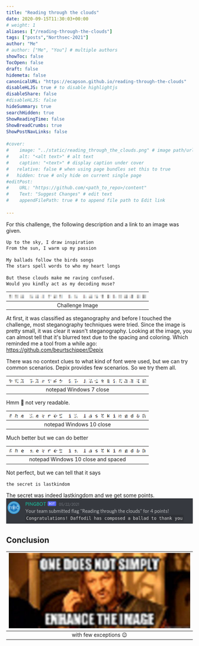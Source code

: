 ```yaml
---
title: "Reading through the clouds"
date: 2020-09-15T11:30:03+00:00
# weight: 1
aliases: ["/reading-through-the-clouds"]
tags: ["posts","Northsec-2021"]
author: "Me"
# author: ["Me", "You"] # multiple authors
showToc: false
TocOpen: false
draft: false
hidemeta: false
canonicalURL: "https://ecapson.github.io/reading-through-the-clouds"
disableHLJS: true # to disable highlightjs
disableShare: false
#disableHLJS: false
hideSummary: true
searchHidden: true
ShowReadingTime: false
ShowBreadCrumbs: true
ShowPostNavLinks: false

#cover:
#    image: "../static/reading_through_the_clouds.png" # image path/url
#    alt: "<alt text>" # alt text
#    caption: "<text>" # display caption under cover
#   relative: false # when using page bundles set this to true
#   hidden: true # only hide on current single page
#editPost:
#    URL: "https://github.com/<path_to_repo>/content"
#    Text: "Suggest Changes" # edit text
#    appendFilePath: true # to append file path to Edit link

---
```


For this challenge, the following description and a link to an image was given.

	Up to the sky, I draw inspiration
	From the sun, I warm up my passion

	My ballads follow the birds songs
	The stars spell words to who my heart longs

	But these clouds make me raving confused.
	Would you kindly act as my decoding muse?

|![challenge](/reading_through_the_clouds.png#center)|
|:-:|
|Challenge Image|

At first, it was classified as steganography and before I touched the challenge, most steganography techniques were tried.
Since the image is pretty small, it was clear it wasn't steganography.
Looking at the image, you can almost tell that it's blurred text due to the spacing and coloring. 
Which reminded me a tool from a while ago: https://github.com/beurtschipper/Depix

There was no context clues to what kind of font were used, but we can try common scenarios. Depix provides few scenarios.
So we try them all.

|![](/output-win7.png)|
|:-:|
|notepad Windows 7 close|

Hmm :thinking: not very readable.

|![](/output-win10close.png)|
|:-:|
|notepad Windows 10 close|

Much better but we can do better

|![](/output-win10-cs.png)|
|:-:|
|notepad Windows 10 close and spaced|

Not perfect, but we can tell that it says
	
	the secret is lastkindom
	
The secret was indeed lastkingdom and we get some points.
![](/reading_through_the_clouds-points.png)

## Conclusion
|![](/one-does-not-simply-enhance-the-image.jpg)|
|:-:|
|with few exceptions :wink:|

